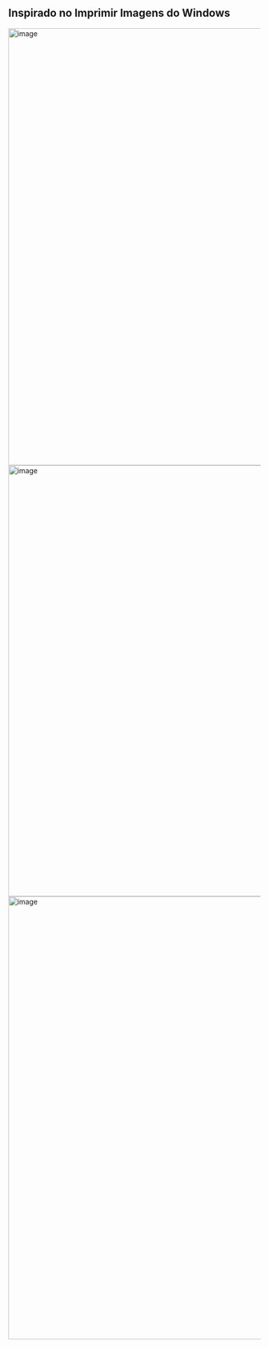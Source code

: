 ## Inspirado no Imprimir Imagens do Windows   
<img width="1901" height="872" alt="image" src="https://github.com/user-attachments/assets/5d04e442-b87a-4d13-ab34-501d0035a956" />

<img width="1900" height="860" alt="image" src="https://github.com/user-attachments/assets/0dfc75b4-5e3d-4ffe-a6bb-08631b498d13" />

<img width="1900" height="884" alt="image" src="https://github.com/user-attachments/assets/3a379088-c9af-43aa-8d46-2b8a08c434d0" />
